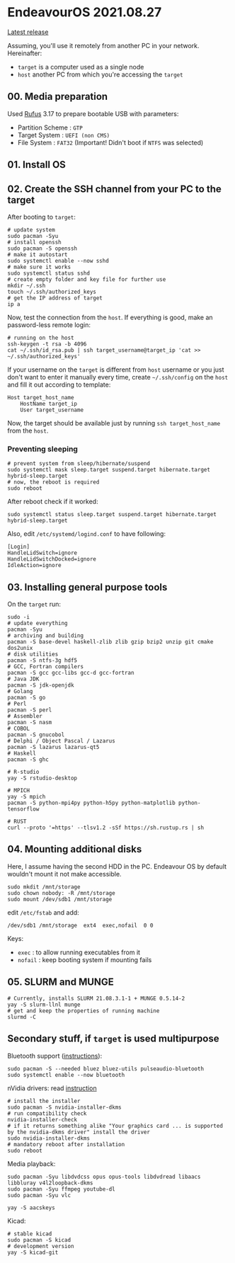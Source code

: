 # EndeavourOS 2021.08.27

[Latest release](https://endeavouros.com/latest-release/)

Assuming, you'll use it remotely from another PC in your network. Hereinafter:
- `target` is a computer used as a single node
- `host` another PC from which you're accessing the `target`

## 00. Media preparation

Used [Rufus](https://rufus.ie/en/) 3.17 to prepare bootable USB with parameters:
- Partition Scheme : `GTP`
- Target System : `UEFI (non CMS)`
- File System : `FAT32` (Important! Didn't boot if `NTFS` was selected)

## 01. Install OS


## 02. Create the SSH channel from your PC to the target
After booting to `target`:
```
# update system
sudo pacman -Syu
# install openssh
sudo pacman -S openssh
# make it autostart
sudo systemctl enable --now sshd
# make sure it works
sudo systemctl status sshd
# create empty folder and key file for further use
mkdir ~/.ssh
touch ~/.ssh/authorized_keys
# get the IP address of target
ip a
```

Now, test the connection from the `host`. If everything is good, make an password-less remote login:

```
# running on the host
ssh-keygen -t rsa -b 4096
cat ~/.ssh/id_rsa.pub | ssh target_username@target_ip 'cat >> ~/.ssh/authorized_keys'
```

If your username on the `target` is different from `host` username or you just don't want to enter it manually every time, create `~/.ssh/config` on the `host` and fill it out according to template:
```
Host target_host_name
    HostName target_ip
    User target_username
```

Now, the target should be available just by running `ssh target_host_name` from the `host`.

### Preventing sleeping

```
# prevent system from sleep/hibernate/suspend
sudo systemctl mask sleep.target suspend.target hibernate.target hybrid-sleep.target
# now, the reboot is required
sudo reboot
```

After reboot check if it worked:
```
sudo systemctl status sleep.target suspend.target hibernate.target hybrid-sleep.target
```

Also, edit `/etc/systemd/logind.conf` to have following:

```
[Login]
HandleLidSwitch=ignore
HandleLidSwitchDocked=ignore
IdleAction=ignore
```

## 03. Installing general purpose tools
On the `target` run:

```
sudo -i
# update everything
pacman -Syu
# archiving and building
pacman -S base-devel haskell-zlib zlib gzip bzip2 unzip git cmake dos2unix
# disk utilities
pacman -S ntfs-3g hdf5
# GCC, Fortran compilers
pacman -S gcc gcc-libs gcc-d gcc-fortran
# Java JDK
pacman -S jdk-openjdk
# Golang
pacman -S go
# Perl
pacman -S perl
# Assembler
pacman -S nasm
# COBOL
pacman -S gnucobol
# Delphi / Object Pascal / Lazarus
pacman -S lazarus lazarus-qt5
# Haskell
pacman -S ghc

# R-studio
yay -S rstudio-desktop

# MPICH
yay -S mpich
pacman -S python-mpi4py python-h5py python-matplotlib python-tensorflow

# RUST
curl --proto '=https' --tlsv1.2 -sSf https://sh.rustup.rs | sh
```

## 04. Mounting additional disks

Here, I assume having the second HDD in the PC. Endeavour OS by default wouldn't mount it not make accessible.


```
sudo mkdit /mnt/storage
sudo chown nobody: -R /mnt/storage
sudo mount /dev/sdb1 /mnt/storage
```

edit `/etc/fstab` and add:
```
/dev/sdb1 /mnt/storage  ext4  exec,nofail  0 0
```

Keys:
- `exec` : to allow running executables from it
- `nofail` : keep booting system if mounting fails


## 05. SLURM and MUNGE

```
# Currently, installs SLURM 21.08.3.1-1 + MUNGE 0.5.14-2
yay -S slurm-llnl munge
# get and keep the properties of running machine
slurmd -C
```




## Secondary stuff, if `target` is used multipurpose

Bluetooth support ([instructions](https://discovery.endeavouros.com/bluetooth/bluetooth/2021/03/)):
```
sudo pacman -S --needed bluez bluez-utils pulseaudio-bluetooth
sudo systemctl enable --now bluetooth
```

nVidia drivers: read [instruction](https://discovery.endeavouros.com/nvidia/nvidia-installer/2021/03/)
```
# install the installer
sudo pacman -S nvidia-installer-dkms
# run compatibility check
nvidia-installer-check
# if it returns something alike "Your graphics card ... is supported by the nvidia-dkms driver" install the driver
sudo nvidia-installer-dkms
# mandatory reboot after installation
sudo reboot
```

Media playback:
```
sudo pacman -Syu libdvdcss opus opus-tools libdvdread libaacs libbluray v4l2loopback-dkms
sudo pacman -Syu ffmpeg youtube-dl
sudo pacman -Syu vlc

yay -S aacskeys
```

Kicad:
```
# stable kicad
sudo pacman -S kicad
# development version
yay -S kicad-git
```

